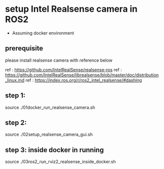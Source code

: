 # setup Intel Realsense camera in ROS2
- Assuming docker environment

## prerequisite

please install realsense camera with reference below

ref : https://github.com/IntelRealSense/realsense-ros
ref : https://github.com/IntelRealSense/librealsense/blob/master/doc/distribution_linux.md
ref : https://index.ros.org/r/ros2_intel_realsense/#dashing

## step 1:

source ./01docker_run_realsense_camera.sh

## step 2:
source ./02setup_realsense_camera_gui.sh

## step 3: inside docker in running
source ./03ros2_run_rviz2_realsense_inside_docker.sh

